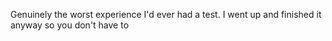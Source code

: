 Genuinely the worst experience I'd ever had a test. I went up and finished it anyway so you don't have to
